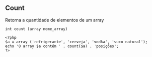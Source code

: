 ## Count

Retorna a quantidade de elementos de um array
```
int count (array nome_array)

<?php
$a = array ('refrigerante', 'cerveja', 'vodka', 'suco natural');
echo 'O array $a contém ' . count($a) . 'posições';
?>
```